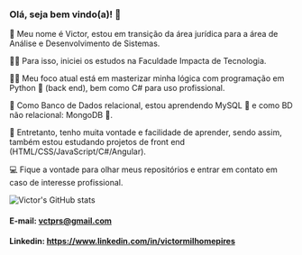 ### Olá, seja bem vindo(a)! 👋

:rocket: Meu nome é Victor, estou em transição da área jurídica para a área de Análise e Desenvolvimento de Sistemas.

:man_student: Para isso, iniciei os estudos na Faculdade Impacta de Tecnologia.

:man_technologist:	Meu foco atual está em masterizar minha lógica com programação em Python :snake: (back end), bem como C# para uso profissional.

:briefcase: Como Banco de Dados relacional, estou aprendendo MySQL :dolphin: e como BD não relacional: MongoDB :deciduous_tree:.

:seedling:	Entretanto, tenho muita vontade e facilidade de aprender, sendo assim, também estou estudando projetos de front end (HTML/CSS/JavaScript/C#/Angular).

:computer: Fique a vontade para olhar meus repositórios e entrar em contato em caso de interesse profissional.

![Victor's GitHub stats](https://github-readme-stats.vercel.app/api?username=vmpires&show_icons=true&theme=dark)

#### E-mail: vctprs@gmail.com
#### Linkedin: https://www.linkedin.com/in/victormilhomepires

<!--
**vmpires/vmpires** is a ✨ _special_ ✨ repository because its `README.md` (this file) appears on your GitHub profile.

Here are some ideas to get you started:

- 🔭 I’m currently working on ...
- 🌱 I’m currently learning ...
- 👯 I’m looking to collaborate on ...
- 🤔 I’m looking for help with ...
- 💬 Ask me about ...
- 📫 How to reach me: ...
- 😄 Pronouns: ...
- ⚡ Fun fact: ...
-->
